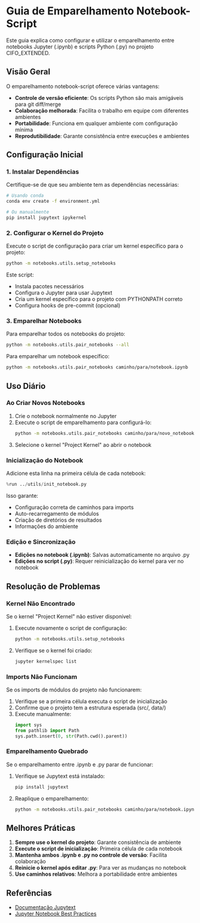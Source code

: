 # Guia de Emparelhamento Notebook-Script

Este guia explica como configurar e utilizar o emparelhamento entre notebooks Jupyter (.ipynb) e scripts Python (.py) no projeto CIFO_EXTENDED.

## Visão Geral

O emparelhamento notebook-script oferece várias vantagens:

- **Controle de versão eficiente**: Os scripts Python são mais amigáveis para git diff/merge
- **Colaboração melhorada**: Facilita o trabalho em equipe com diferentes ambientes
- **Portabilidade**: Funciona em qualquer ambiente com configuração mínima
- **Reprodutibilidade**: Garante consistência entre execuções e ambientes

## Configuração Inicial

### 1. Instalar Dependências

Certifique-se de que seu ambiente tem as dependências necessárias:

```bash
# Usando conda
conda env create -f environment.yml

# Ou manualmente
pip install jupytext ipykernel
```

### 2. Configurar o Kernel do Projeto

Execute o script de configuração para criar um kernel específico para o projeto:

```bash
python -m notebooks.utils.setup_notebooks
```

Este script:
- Instala pacotes necessários
- Configura o Jupyter para usar Jupytext
- Cria um kernel específico para o projeto com PYTHONPATH correto
- Configura hooks de pre-commit (opcional)

### 3. Emparelhar Notebooks

Para emparelhar todos os notebooks do projeto:

```bash
python -m notebooks.utils.pair_notebooks --all
```

Para emparelhar um notebook específico:

```bash
python -m notebooks.utils.pair_notebooks caminho/para/notebook.ipynb
```

## Uso Diário

### Ao Criar Novos Notebooks

1. Crie o notebook normalmente no Jupyter
2. Execute o script de emparelhamento para configurá-lo:
   ```bash
   python -m notebooks.utils.pair_notebooks caminho/para/novo_notebook.ipynb
   ```
3. Selecione o kernel "Project Kernel" ao abrir o notebook

### Inicialização do Notebook

Adicione esta linha na primeira célula de cada notebook:

```python
%run ../utils/init_notebook.py
```

Isso garante:
- Configuração correta de caminhos para imports
- Auto-recarregamento de módulos
- Criação de diretórios de resultados
- Informações do ambiente

### Edição e Sincronização

- **Edições no notebook (.ipynb)**: Salvas automaticamente no arquivo .py
- **Edições no script (.py)**: Requer reinicialização do kernel para ver no notebook

## Resolução de Problemas

### Kernel Não Encontrado

Se o kernel "Project Kernel" não estiver disponível:

1. Execute novamente o script de configuração:
   ```bash
   python -m notebooks.utils.setup_notebooks
   ```
2. Verifique se o kernel foi criado:
   ```bash
   jupyter kernelspec list
   ```

### Imports Não Funcionam

Se os imports de módulos do projeto não funcionarem:

1. Verifique se a primeira célula executa o script de inicialização
2. Confirme que o projeto tem a estrutura esperada (src/, data/)
3. Execute manualmente:
   ```python
   import sys
   from pathlib import Path
   sys.path.insert(0, str(Path.cwd().parent))
   ```

### Emparelhamento Quebrado

Se o emparelhamento entre .ipynb e .py parar de funcionar:

1. Verifique se Jupytext está instalado:
   ```bash
   pip install jupytext
   ```
2. Reaplique o emparelhamento:
   ```bash
   python -m notebooks.utils.pair_notebooks caminho/para/notebook.ipynb
   ```

## Melhores Práticas

1. **Sempre use o kernel do projeto**: Garante consistência de ambiente
2. **Execute o script de inicialização**: Primeira célula de cada notebook
3. **Mantenha ambos .ipynb e .py no controle de versão**: Facilita colaboração
4. **Reinicie o kernel após editar .py**: Para ver as mudanças no notebook
5. **Use caminhos relativos**: Melhora a portabilidade entre ambientes

## Referências

- [Documentação Jupytext](https://jupytext.readthedocs.io/)
- [Jupyter Notebook Best Practices](https://jupyter.org/jupyter-book/guide/advanced/advanced.html)
